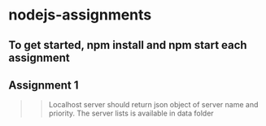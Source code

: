 # nodejs-assignments

## To get started, npm install and npm start each assignment

## Assignment 1

>> Localhost server should return json object of server name and priority.
>> The server lists is available in data folder

